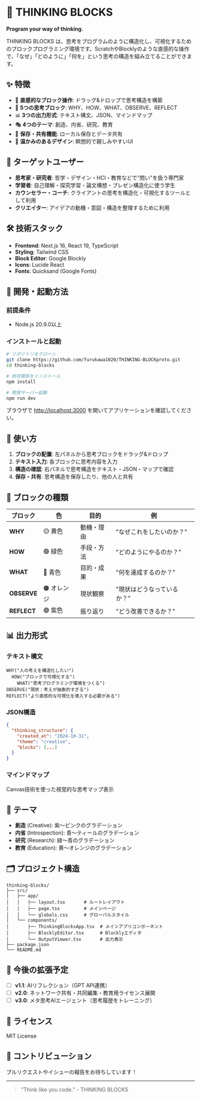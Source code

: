 # 🧠 THINKING BLOCKS

**Program your way of thinking.**

THINKING BLOCKS は、思考をプログラムのように構造化し、可視化するためのブロックプログラミング環境です。ScratchやBlocklyのような直感的な操作で、「なぜ」「どのように」「何を」という思考の構造を組み立てることができます。

## ✨ 特徴

- 🧩 **直感的なブロック操作**: ドラッグ&ドロップで思考構造を構築
- 🎨 **5つの思考ブロック**: WHY、HOW、WHAT、OBSERVE、REFLECT
- 📊 **3つの出力形式**: テキスト構文、JSON、マインドマップ
- 🎭 **4つのテーマ**: 創造、内省、研究、教育
- 💾 **保存・共有機能**: ローカル保存とデータ共有
- 🌈 **温かみのあるデザイン**: 瞑想的で親しみやすいUI

## 🎯 ターゲットユーザー

- **思考家・研究者**: 哲学・デザイン・HCI・教育などで"問い"を扱う専門家
- **学習者**: 自己理解・探究学習・論文構想・プレゼン構造化に使う学生  
- **カウンセラー・コーチ**: クライアントの思考を構造化・可視化するツールとして利用
- **クリエイター**: アイデアの動機・意図・構造を整理するために利用

## 🛠️ 技術スタック

- **Frontend**: Next.js 16, React 19, TypeScript
- **Styling**: Tailwind CSS
- **Block Editor**: Google Blockly
- **Icons**: Lucide React
- **Fonts**: Quicksand (Google Fonts)

## 🚀 開発・起動方法

### 前提条件
- Node.js 20.9.0以上

### インストールと起動

```bash
# リポジトリをクローン
git clone https://github.com/furukawa1020/THINKING-BLOCKproto.git
cd thinking-blocks

# 依存関係をインストール
npm install

# 開発サーバー起動
npm run dev
```

ブラウザで [http://localhost:3000](http://localhost:3000) を開いてアプリケーションを確認してください。

## 📝 使い方

1. **ブロックの配置**: 左パネルから思考ブロックをドラッグ&ドロップ
2. **テキスト入力**: 各ブロックに思考内容を入力
3. **構造の確認**: 右パネルで思考構造をテキスト・JSON・マップで確認
4. **保存・共有**: 思考構造を保存したり、他の人と共有

## 🧩 ブロックの種類

| ブロック | 色 | 目的 | 例 |
|---------|---|------|-----|
| **WHY** | 🟡 黄色 | 動機・理由 | "なぜこれをしたいのか？" |
| **HOW** | 🟢 緑色 | 手段・方法 | "どのようにやるのか？" |
| **WHAT** | 🔵 青色 | 目的・成果 | "何を達成するのか？" |
| **OBSERVE** | 🟠 オレンジ | 現状観察 | "現状はどうなっているか？" |
| **REFLECT** | 🟣 紫色 | 振り返り | "どう改善できるか？" |

## 📊 出力形式

### テキスト構文
```
WHY("人の考えを構造化したい")
  HOW("ブロックで可視化する")
    WHAT("思考プログラミング環境をつくる")
OBSERVE("現状：考えが抽象的すぎる")
REFLECT("より直感的な可視化を導入する必要がある")
```

### JSON構造
```json
{
  "thinking_structure": {
    "created_at": "2024-10-31",
    "theme": "creative",
    "blocks": [...]
  }
}
```

### マインドマップ
Canvas技術を使った視覚的な思考マップ表示

## 🎨 テーマ

- **創造** (Creative): 紫〜ピンクのグラデーション
- **内省** (Introspection): 青〜ティールのグラデーション  
- **研究** (Research): 緑〜青のグラデーション
- **教育** (Education): 黄〜オレンジのグラデーション

## 🗂️ プロジェクト構造

```
thinking-blocks/
├── src/
│   ├── app/
│   │   ├── layout.tsx       # ルートレイアウト
│   │   ├── page.tsx         # メインページ
│   │   └── globals.css      # グローバルスタイル
│   └── components/
│       ├── ThinkingBlocksApp.tsx  # メインアプリコンポーネント
│       ├── BlocklyEditor.tsx      # Blocklyエディタ
│       └── OutputViewer.tsx       # 出力表示
├── package.json
└── README.md
```

## 🔮 今後の拡張予定

- [ ] **v1.1**: AIリフレクション（GPT API連携）
- [ ] **v2.0**: ネットワーク共有・共同編集・教育用ライセンス展開  
- [ ] **v3.0**: メタ思考AIエージェント（思考履歴をトレーニング）

## 📄 ライセンス

MIT License

## 🤝 コントリビューション

プルリクエストやイシューの報告をお待ちしています！

---

> "Think like you code." - THINKING BLOCKS